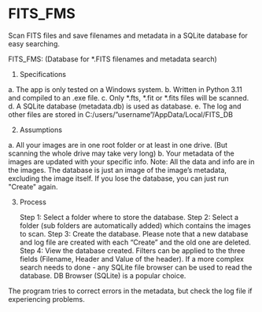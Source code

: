 # FITS_FMS
Scan FITS files and save filenames and metadata in a SQLite database for easy searching.

FITS_FMS: (Database for *.FITS filenames and metadata search)

1. Specifications

a. The app is only tested on a Windows system.
b. Written in Python 3.11 and compiled to an .exe file.
c. Only *.fts, *.fit or *.fits files will be scanned.
d. A SQLite database (metadata.db) is used as database.
e. The log and other files are stored in C:/users/”username”/AppData/Local/FITS_DB

 

2. Assumptions

a. All your images are in one root folder or at least in one drive. (But scanning the whole drive may take very long)
b. Your metadata of the images are updated with your specific info.
Note: All the data and info are in the images. The database is just an image of the image’s metadata, excluding the image itself. If you lose the database, you can just run  "Create" again.

3. Process

     Step 1: Select a folder where to store the database.
     Step 2: Select a folder (sub folders are automatically added) which contains the images to scan.
     Step 3: Create the database.
             Please note that a new database and log file are created with each “Create” and the old one are deleted.
     Step 4: View the database created. Filters can be applied to the three fields (Filename, Header and Value of the header). If a more complex search needs to done - any SQLite file browser can be used to read the database. DB Browser (SQLite) is a popular choice.

The program tries to correct errors in the metadata, but check the log file if experiencing problems.

